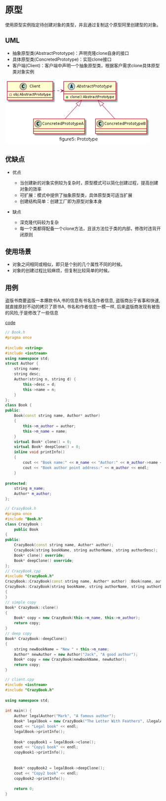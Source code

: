 # 原型

使用原型实例指定待创建对象的类型，并且通过复制这个原型阿里创建型的对象。

## UML
    
* 抽象原型类(AbstractPrototype)：声明克隆clone自身的接口
* 具体原型类(ConcretedPrototype)：实现clone接口
* 客户端(Client)：客户端中声明一个抽象原型类，根据客户需求clone具体原型类对象实例

![figure5_prototype](img/figure5_prototype.png)

## 优缺点

* 优点
  * 当创建新的对象实例较为复杂时，原型模式可以简化创建过程，提高创建对象的效率
  * 可扩展：模式中提供了抽象原型类，具体原型类可适当扩展
  * 创建结构简单：创建工厂即为原型对象本身

* 缺点
  * 深克隆代码较为复杂
  * 每一个类都得配备一个clone方法，且该方法位于类的内部，修改时违背开闭原则

## 使用场景

* 对象之间相同或相似，即只是个别的几个属性不同的时候。
* 对象的创建过程比较麻烦，但复制比较简单的时候。


## 用例
盗版书商要盗版一本爆款书A,书的信息有书名及作者信息, 盗版商出于省事和快速, 就直接原封不动的拷贝了原书A, 书名和作者信息一模一样, 后来盗版商发现有被告的风险,于是修改了一些信息


[code](../code/05_Prototype)

```c++
// Book.h
#pragma once

#include <string>
#include <iostream>
using namespace std;
struct Author {
	string name;
	string desc;
	Author(string n, string d) {
		this->desc = d;
		this->name = n;
	}
};
class Book {
public:
	Book(const string name, Author* author)
	{
		this->m_author = author;
		this->m_name = name;
	}
	virtual Book* clone() = 0;
	virtual Book* deepClone() = 0;
	inline void printInfo()
	{
		cout << "Book name:" << m_name << "Author:" << m_author->name << "," << m_author->desc << endl;
		cout << "Book author point address:" << m_author << endl;
	}

protected:
	string m_name;
	Author* m_author;
};
```

```c++
// CrazyBook.h
#pragma once
#include "Book.h"
class CrazyBook :
	public Book
{
public:
	CrazyBook(const string name, Author* author);
	CrazyBook(string bookName, string authorName, string authorDesc);
	Book* clone() override;
	Book* deepClone() override;
};
// CrazyBook.cpp
#include "CrazyBook.h"
CrazyBook::CrazyBook(const string name, Author* author) :Book(name, author) {}
CrazyBook::CrazyBook(string bookName, string authorName, string authorDesc) : Book(bookName, new Author(authorName, authorDesc))
{
}
// simple copy
Book* CrazyBook::clone()
{
	Book* copy = new CrazyBook(this->m_name, this->m_author);
	return copy;
}
// deep copy
Book* CrazyBook::deepClone()
{
	string newBookName = "New " + this->m_name;
	Author* newAuthor = new Author("Jack", "A good author");
	Book* copy = new CrazyBook(newBookName, newAuthor);
	return copy;
}
```

```c++
// client.cpp
#include <iostream>
#include "CrazyBook.h"

using namespace std;

int main() {
	Author legalAuthor("Mark", "A famous author");
	Book* legalBook = new CrazyBook("The Letter With Feathers", &legalAuthor);
	cout << "Legal book" << endl;
	legalBook->printInfo();

	Book* copyBook1 = legalBook->clone();
	cout << "Copy1 book" << endl;
	copyBook1->printInfo();
	

	Book* copyBook2 = legalBook->deepClone();
	cout << "Copy2 book" << endl;
	copyBook2->printInfo();

	return 0;
}
```
